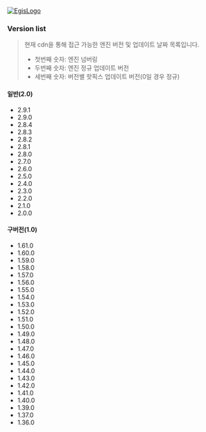 [![EgisLogo](https://user-images.githubusercontent.com/82925313/160987075-ce7eada9-91ca-4b72-beb6-396e142f90a2.png)](http://www.egiskorea.com/)

### Version list
> 현재 cdn을 통해 접근 가능한 엔진 버전 및 업데이트 날짜 목록입니다.
>   - 첫번째 숫자: 엔진 넘버링
>   - 두번째 숫자: 엔진 정규 업데이트 버전
>   - 세번째 숫자: 버전별 핫픽스 업데이트 버전(0일 경우 정규)

#### 일반(2.0)
- 2.9.1
- 2.9.0
- 2.8.4
- 2.8.3
- 2.8.2
- 2.8.1
- 2.8.0
- 2.7.0
- 2.6.0
- 2.5.0
- 2.4.0
- 2.3.0
- 2.2.0
- 2.1.0
- 2.0.0

#### 구버전(1.0)
- 1.61.0
- 1.60.0
- 1.59.0
- 1.58.0
- 1.57.0
- 1.56.0
- 1.55.0
- 1.54.0
- 1.53.0
- 1.52.0
- 1.51.0
- 1.50.0
- 1.49.0
- 1.48.0
- 1.47.0
- 1.46.0
- 1.45.0
- 1.44.0
- 1.43.0
- 1.42.0
- 1.41.0
- 1.40.0
- 1.39.0
- 1.37.0
- 1.36.0
